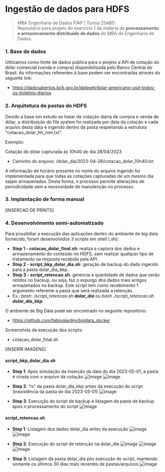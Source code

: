 # <b>Ingestão de dados para HDFS</b>
> MBA Engenharia de Dados FIAP | Turma 25ABD <br>
Repositório para projeto do exercício 1 da matéria de <b>processamento e armazenamento distribuído de dados</b> do MBA de Engenharia de Dados.

### <b>1. Base de dados</b>
Utilizamos como fonte de dados pública para o projeto a API de cotação do dólar comercial (venda e compra) disponibilizada pelo Banco Central do Brasil.
As informações referentes à base podem ser encontradas através do seguinte link:
- https://dadosabertos.bcb.gov.br/dataset/dolar-americano-usd-todos-os-boletins-diarios

### <b>2. Arquitetura de pastas do HDFS</b>
Devido a base em estudo se tratar de cotação diária de compra e venda de dólar, a distribuição do file system foi realizada por data da cotação e cada arquivo desta data é ingerido dentro da pasta respeitando a estrutura "cotacao_dolar_hh_mm.txt".

Exemplo:

Cotação do dólar capturada às 10h40 do dia 28/04/2023
- Caminho do arquivo: /dolar_dia/2023-04-28/cotacao_dolar_10h40.txt

A informação de horário presente no nome do arquivo ingerido foi implementada para que todas as cotações capturadas de um mesmo dia sejam armazenadas. Desta forma, o processo permite alterações de periodicidade sem a necessidade de manutenção no processo.

### <b>3. Implantação de forma manual</b>
[INSERCAO DE PRINTS]

### <b>4. Desenvolvimento semi-automatizado</b>
Para possibiliar a execução das aplicações dentro do ambiente de big data fornecido, foram desenvolvidos 3 scripts em shell (.sh):
- <b>Step 1 - cotacao_dolar_final.sh</b>: realiza a captura dos dados e armazenamento do conteúdo no HDFS, sem realizar qualquer tipo de tratamento na resposta recebida pela API.
- <b>Step 2 - script_bkp_dolar_dia.sh</b>: geração de backup do dado ingerido para a pasta dolar_dia_bkp.
- <b>Step 3 - script_retencao.sh</b>: gerencia a quantidade de dados que serão retidos no backup, ou seja, faz o expurgo dos dados mais antigos armazenados no backup. Este script tem como recebimento 1 argumento referente a pasta que será realizada a retenção. 
- Ex.: <i>bash ./script_retencao.sh <b>dolar_dia</b></i> ou <i>bash ./script_retencao.sh <b>dolar_dia_bkp</b></i> 

O ambiente de Big Data pode ser encontrado no seguinte repositório:
- https://github.com/fabiogjardim/bigdata_docker

Screenshots da execução dos scripts:

- cotacao_dolar_final.sh

[INSERIR IMAGENS]

#### script_bkp_dolar_dia.sh
- <b>Step 1</b>: Após simulação da inserção da data do dia 2023-05-01, a pasta é criada com o arquivo da cotação
![image](https://github.com/nolrenan/fiap_25abd_pd_ex1/blob/main/prints/backup/backup_1.png)
![image](https://github.com/nolrenan/fiap_25abd_pd_ex1/blob/main/prints/backup/backup_2.png)

- <b>Step 2</b>: "ls" da pasta dolar_dia_bkp antes da execução do script (inexistência da pasta do dia 2023-05-01)
![image](https://github.com/nolrenan/fiap_25abd_pd_ex1/blob/main/prints/backup/backup_3.png)

- <b>Step 3</b>: Execução do script de backup e listagem da pasta de backup após o processamento do script
![image](https://github.com/nolrenan/fiap_25abd_pd_ex1/blob/main/prints/backup/backup_4.png)

#### script_retencao.sh
- <b>Step 1</b>: Listagem dos dados dolar_dia antes da execução
![image](https://github.com/nolrenan/fiap_25abd_pd_ex1/blob/main/prints/retencao/retencao_1.png)
![image](https://github.com/nolrenan/fiap_25abd_pd_ex1/blob/main/prints/retencao/retencao_2.png)

- <b>Step 2</b>: Execução do script de retenção na dolar_dia
![image](https://github.com/nolrenan/fiap_25abd_pd_ex1/blob/main/prints/retencao/retencao_3.png)
![image](https://github.com/nolrenan/fiap_25abd_pd_ex1/blob/main/prints/retencao/retencao_4.png)
![image](https://github.com/nolrenan/fiap_25abd_pd_ex1/blob/main/prints/retencao/retencao_5.png)

- <b>Step 3</b>: Listagem da pasta dolar_dia pós execução do script, mantendo somente os últimos 30 dias mais recentes de pastas/arquivos
![image](https://github.com/nolrenan/fiap_25abd_pd_ex1/blob/main/prints/retencao/retencao_6.png)
